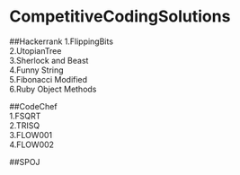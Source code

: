 # CompetitiveCodingSolutions

##Hackerrank 
1.FlippingBits  
2.UtopianTree  
3.Sherlock and Beast  
4.Funny String  
5.Fibonacci Modified    
6.Ruby Object Methods  

##CodeChef  
1.FSQRT  
2.TRISQ  
3.FLOW001  
4.FLOW002  

##SPOJ  


